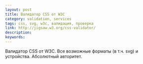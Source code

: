 ```yaml
---
layout: post
title: Валидатор CSS от W3C
category: validation, services
tags: css, svg, w3c, валидация, проверка
link: http://jigsaw.w3.org/css-validator/
description:
keywords:
---
```


<p>Валидатор CSS от W3C. Все возможные форматы (в т.ч. svg) и устройства. Абсолютный авторитет.</p>
